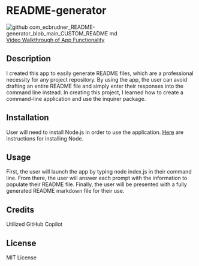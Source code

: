 # README-generator
![github com_ecbrudner_README-generator_blob_main_CUSTOM_README md](https://github.com/ecbrudner/README-generator/assets/148579054/c6d50ace-f39a-401a-bed3-b3f575e19c8b)
[Video Walkthrough of App Functionality](https://drive.google.com/file/d/18uM3zcduFXG2yqmjEKNk_0TI45WW7WSW/view?usp=sharing)

## Description
I created this app to easily generate README files, which are a professional necessity for any project repository. By using the app, the user can avoid drafting an entire README file and simply enter their responses into the command line instead. In creating this project, I learned how to create a command-line application and use the inquirer package.

## Installation
User will need to install Node.js in order to use the application. [Here](https://nodejs.org/en/learn/getting-started/how-to-install-nodejs) are instructions for installing Node.

## Usage
First, the user will launch the app by typing node index.js in their command line. From there, the user will answer each prompt with the information to populate their README file. Finally, the user will be presented with a fully generated README markdown file for their use.

## Credits
Utilized GitHub Copilot

## License
MIT License

